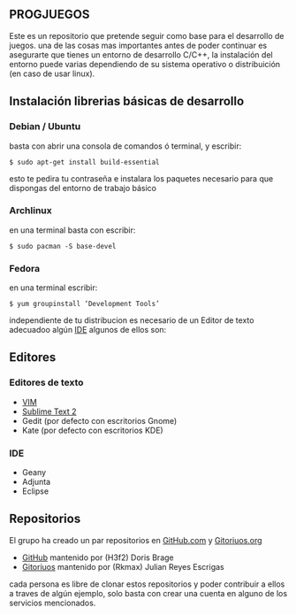 PROGJUEGOS
----------

Este es un repositorio que pretende seguir como base para el desarrollo de juegos. una de las cosas mas importantes antes de poder continuar es asegurarte que tienes un entorno de desarrollo C/C++, la instalación del entorno puede varias dependiendo de su sistema operativo o distribuición (en caso de usar linux).

## Instalación librerias básicas de desarrollo

### Debian / Ubuntu

basta con abrir una consola de comandos ó terminal, y escribir:

    $ sudo apt-get install build-essential

esto te pedira tu contraseña e instalara los paquetes necesario para que dispongas del entorno de trabajo básico

### Archlinux

en una terminal basta con escribir:

    $ sudo pacman -S base-devel

### Fedora

en una terminal escribir:

    $ yum groupinstall ‘Development Tools’

independiente de tu distribucion es necesario de un Editor de texto adecuadoo algún [IDE][1] algunos de ellos son:

## Editores

### Editores de texto
- [VIM][vim]
- [Sublime Text 2][sublime]
- Gedit (por defecto con escritorios Gnome)
- Kate (por defecto con escritorios KDE)

### IDE
- Geany
- Adjunta
- Eclipse

## Repositorios

El grupo ha creado un par repositorios en [GitHub.com][2] y [Gitoriuos.org][3]

- [GitHub](https://github.com/rkmax/progjuegos/) mantenido por (H3f2) Doris Brage
- [Gitoriuos](https://gitorious.org/progjuegos) mantenido por (Rkmax) Julian Reyes Escrigas

cada persona es libre de clonar estos repositorios y poder contribuir a ellos a traves de algún ejemplo, solo basta con crear una cuenta en alguno de los servicios mencionados.



[vim]:http://es.wikipedia.org/wiki/Vim
[sublime]:http://www.sublimetext.com/2
[1]:http://es.wikipedia.org/wiki/Entorno_de_desarrollo_integrado
[2]:https://github.com
[3]:https://gitorious.org